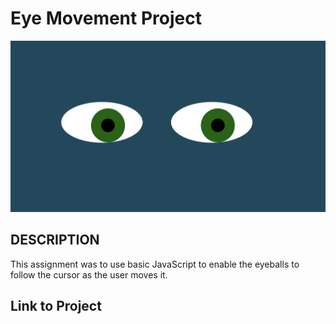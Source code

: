 <h1>Eye Movement Project</h1>
<img src="./eye/screenshot.png">

<h2>DESCRIPTION</h2>
<p>This assignment was to use basic JavaScript to enable the eyeballs to follow the cursor as the user moves it.</p>
   
<h2>Link to Project</h2>
<a href=""</a>



